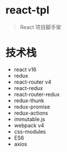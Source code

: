 # react-tpl
> React 项目脚手架

# 技术栈
- react v16
- redux
- react-router v4
- react-redux
- react-router-redux
- redux-thunk
- redux-promise
- redux-actions
- immutable.js
- webpack v4
- css-modules
- ES6
- axios
